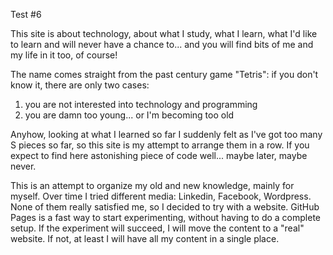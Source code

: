 Test #6

This site is about technology, about what I study, what I learn, what I'd like to learn and will never have a chance to... and you will find bits of me and my life in it too, of course!

The name comes straight from the past century game "Tetris": if you don't know it, there are only two cases:
1. you are not interested into technology and programming
2. you are damn too young... or I'm becoming too old

Anyhow, looking at what I learned so far I suddenly felt as I've got too many S pieces so far, so this site is my attempt to arrange them in a row. If you expect to find here astonishing piece of code well... maybe later, maybe never.

This is an attempt to organize my old and new knowledge, mainly for myself. Over time I tried different media: Linkedin, Facebook, Wordpress. None of them really satisfied me, so I decided to try with a website. GitHub Pages is a fast way to start experimenting, without having to do a complete setup. If the experiment will succeed, I will move the content to a "real" website. If not, at least I will have all my content in a single place.
